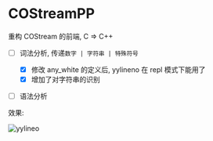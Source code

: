 # COStreamPP
重构 COStream 的前端, C => C++

- [ ] 词法分析, 传递`数字 | 字符串 | 特殊符号`
    - [x]  修改 any_white 的定义后, yylineno 在 repl 模式下能用了
    - [x]  增加了对字符串的识别
- [ ] 语法分析


效果:

![yylineo](https://i.loli.net/2018/11/26/5bfbb91e77b70.png)
